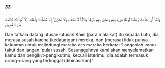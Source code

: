 ##### 33

<span class="ayah">وَلَمَّآ أَن جَآءَتْ رُسُلُنَا لُوطًۭا سِىٓءَ بِهِمْ وَضَاقَ بِهِمْ ذَرْعًۭا وَقَالُوا۟ لَا تَخَفْ وَلَا تَحْزَنْ ۖ إِنَّا مُنَجُّوكَ وَأَهْلَكَ إِلَّا ٱمْرَأَتَكَ كَانَتْ مِنَ ٱلْغَٰبِرِينَ</span>

<span class="ayah_translation">Dan tatkala datang utusan-utusan Kami (para malaikat) itu kepada Luth, dia merasa susah karena (kedatangan) mereka, dan (merasa) tidak punya kekuatan untuk melindungi mereka dan mereka berkata: "Janganlah kamu takut dan jangan (pula) susah. Sesungguhnya kami akan menyelamatkan kamu dan pengikut-pengikutmu, kecuali isterimu, dia adalah termasuk orang-orang yang tertinggal (dibinasakan)".</span>
